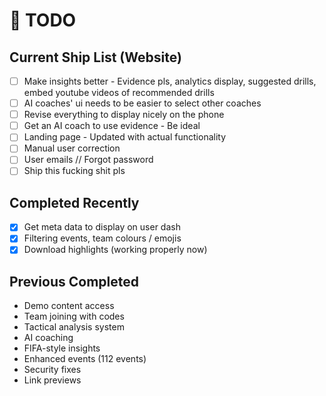 # 🎯 TODO

## Current Ship List (Website)

- [ ] Make insights better - Evidence pls, analytics display, suggested drills, embed youtube videos of recommended drills
- [ ] AI coaches' ui needs to be easier to select other coaches
- [ ] Revise everything to display nicely on the phone 
- [ ] Get an AI coach to use evidence - Be ideal
- [ ] Landing page - Updated with actual functionality 
- [ ] Manual user correction
- [ ] User emails // Forgot password 
- [ ] Ship this fucking shit pls

## Completed Recently
- [x] Get meta data to display on user dash
- [x] Filtering events, team colours / emojis
- [x] Download highlights (working properly now)

## Previous Completed
- Demo content access
- Team joining with codes  
- Tactical analysis system
- AI coaching
- FIFA-style insights
- Enhanced events (112 events)
- Security fixes
- Link previews